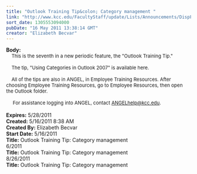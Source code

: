```yaml
---
title: "Outlook Training Tip&colon; Category management "
link: "http://www.kcc.edu/FacultyStaff/update/Lists/Announcements/DispForm.aspx?ID=310"
sort_date: 1305553094000
pubDate: "16 May 2011 13:38:14 GMT"
creator: "Elizabeth Becvar"
---
```


<div><b>Body:</b> <div class=ExternalClassA350088E505F4096BC5A374ADA122D27><div><font size=2>    This is the seventh in a new periodic feature, the &quot;Outlook Training Tip.&quot;</font></div><font size=2>
<div><br>    The tip, &quot;Using Categories in Outlook 2007&quot; is available here.</div>
<div><br>    All of the tips are also in ANGEL, in Employee Training Resources. After choosing Employee Training Resources, go to Employee Resources, then open the Outlook folder. </div>
<div><br>     For assistance logging into ANGEL, contact </font><a href="mailto:ANGELhelp@kcc.edu"><font size=2>ANGELhelp@kcc.edu</font></a><font size=2>. </font></div>
<div><font size=2></font> </div></div></div>
<div><b>Expires:</b> 5/28/2011</div>
<div><b>Created:</b> 5/16/2011 8:38 AM</div>
<div><b>Created By:</b> Elizabeth Becvar</div>
<div><b>Start Date:</b> 5/16/2011</div>
<div><b>Title:</b> Outlook Training Tip: Category management </div>
6/2011</div>
<div><b>Title:</b> Outlook Training Tip: Category management  </div>
8/26/2011</div>
<div><b>Title:</b> Outlook Training Tip: Category management </div>
